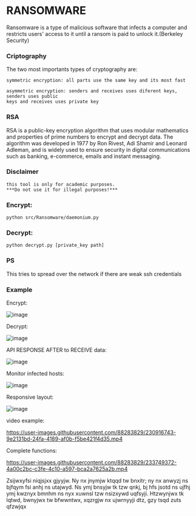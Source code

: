# RANSOMWARE

Ransomware is a type of malicious software that infects a computer and restricts users' access to it until a
ransom is paid to unlock it.(Berkeley Security)

### Criptography

The two most importants types of cryptography are:

    symmetric encryption: all parts use the same key and its most fast

    asymmetric encryption: senders and receives uses diferent keys, senders uses public
    keys and receives uses private key


### RSA

RSA is a public-key encryption algorithm that uses modular mathematics and
properties of prime numbers to encrypt and decrypt data. The algorithm was developed in 1977 by Ron Rivest, Adi Shamir
and Leonard Adleman, and is widely used to ensure security in digital communications such as banking, e-commerce,
emails and instant messaging.

### Disclaimer

    this tool is only for academic purposes.
    ***Do not use it for illegal purposes!***


### Encrypt:

    python src/Ransomware/daemonium.py 

### Decrypt:

    python decrypt.py [private_key path]
    
    
### PS

This tries to spread over the network if there are weak ssh credentials


### Example

Encrypt: 

![image](https://user-images.githubusercontent.com/88283829/233746470-cd5b4f8c-00dc-4d79-8637-120752bb5ae5.png)

Decrypt:

![image](https://user-images.githubusercontent.com/88283829/233746603-857680ec-0360-47eb-bab5-03719698d83d.png)

API RESPONSE AFTER to RECEIVE data:

![image](https://user-images.githubusercontent.com/88283829/233747570-b95b8175-d3ee-413a-8782-4a3838b1a2ed.png)

Monitor infected hosts:

![image](https://user-images.githubusercontent.com/88283829/233748997-a7fa9a28-f71a-4336-b6da-ff8cbcb90fc7.png)


Responsive layout:

![image](https://user-images.githubusercontent.com/88283829/233748959-6a51b045-a63f-4cfe-bd87-3d8965346943.png)


video example: 

https://user-images.githubusercontent.com/88283829/230916743-9e2131bd-24fa-4189-af0b-f5be421f4d35.mp4

Complete functions:

https://user-images.githubusercontent.com/88283829/233749372-4a00c2bc-c3fe-4c10-a597-bca2a7625a2b.mp4

<span class="marcus"> Zsijwxyfsi niqjsjxx gjyyjw. Ny nx jnymjw ktqqd tw bnxitr; ny nx anwyzj ns bjfqym fsi anhj ns utajwyd. Ns ymj bnsyjw tk tzw qnkj, bj hfs jsotd ns ujfhj ymj kwznyx bmnhm ns nyx xuwnsl tzw nsizxywd uqfsyji. Htzwynjwx tk lqtwd, bwnyjwx tw bfwwntwx, xqzrgjw nx ujwrnyyji dtz, gzy tsqd zuts qfzwjqx</span>



